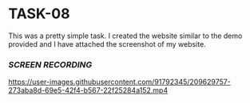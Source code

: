 # TASK-08

This was a pretty simple task. I created the website similar to the demo provided and I have attached the screenshot of my website.

### _SCREEN RECORDING_

https://user-images.githubusercontent.com/91792345/209629757-273aba8d-69e5-42f4-b567-22f25284a152.mp4

